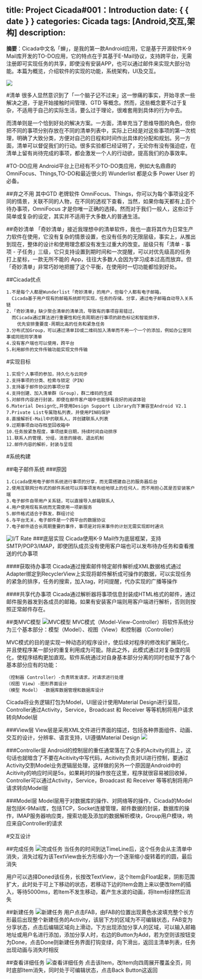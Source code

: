 title: Project Cicada#001：Introduction
date: { { date } }
categories: Cicada
tags: [Android,交互,架构]
description:
---
**摘要**：Cicada中文名「蝉」，是我的第一款Android应用，它是基于开源软件K-9 Mail库开发的TO-DO应用，它的特点在于其基于E-Mail协议，支持跨平台，无需注册即可实现任务的共享，即使没有安装APP，也可以通过邮件来实现大部分功能。本篇为概览，介绍软件的实现的功能，系统架构，UI及交互。
<!--more-->
![](http://7nar5o.com1.z0.glb.clouddn.com/Cidaca.PNG)

#清单
很多人显然意识到了「一个脑子记不过来」这一惨痛的事实，开始寻求一些解决之道，于是开始接触时间管理、GTD 等概念。然而，这些概念要不过于复杂，不适用于自己的实际生活，要么过于理论，很难套用到具体的行为中去。

而清单则是一个恰到好处的解决方案。一方面，清单充当了思维导图的角色，但你把不同的事项分别存放在不同的清单列表中，实际上已经是对这些事项的第一次梳理，明确了大致分类，方便对自己的日程和时间作出具体的分配和规划。另一方面，清单可以督促我们的行动。很多实验都已经证明了，无论你有没有强迫症，在清单上留有尚待完成的事项，都会激发一个人的行动欲，提高我们的办事效率。

#TO-DO应用
Android平台上已经有不少TO-DO类应用，例如大名鼎鼎的 OmniFocus、Things,TO-DO和最近很火的 Wunderlist 都是众多 Power User 的必备。

##弃之不用
其中GTD 老牌软件 OmniFocus、Things，你可以为每个事项设定不同的情景，关联不同的人物，在不同的透视下查看，当然，如果你每天都有上百个待办事项，OmniFocus 才是你唯一正确的选择。然而对于我们一般人，这些过于简单或复杂的设定，其实并不适用于大多数人的普通生活。

##奇妙清单
「奇妙清单」接近我理想中的清单软件，我也一直将其作为日常生产力软件在使用，它没有复杂的情景设置，也没有任务的无限层级，事实上，从推出到现在，整体的设计和使用理念都没有发生过重大的改变。层级只有「清单 - 事项 - 子任务」三级，它只支持设置到期时间和一次提醒，可以对优先级高的任务打上星标，一款无所不能的 App，往往大多数人会因为学习成本过高而放弃。但「奇妙清单」非常巧妙地把握了这个平衡，在使用时一切功能都恰到好处。

##Cicada优点

	1.不是每个人都是Wunderlist「奇妙清单」的用户，但每个人都有电子邮箱，
	  Cicada基于用户现有的邮箱系统即可实现，任务的存储，分享，通过电子邮箱自动导入关系链
	2.「奇妙清单」缺少聚合清单的清单流，导致有的事项容易错过，
	  而Cicada通过算法进行重要性和任务周期进行事项的颜色标记和智能排序，
	    优先安排重要度-周期比高的任务和紧急任务
	3.分布式加Group，可以通过清单ID或二维码加入清单而不用一个一个的添加，例如办公室同事或同班同学清单
	4.没有客户端也可以使用，跨平台
	5.利用邮件的文件传输功能实现文件传输

#实现目标

	1.实现个人事项的参加，持久化与云同步
	2.支持事项的分类、检索与锁定（PIN）
	3.支持基于邮件协议的事项分享
	4.支持创建、加入清单群（Group），群二维码的生成
	5.对邮件内容进行封装，即使在邮件客户端中也能够有良好的阅读体验
	6.Material Design化,并使用Design Support Library向下兼容至Android V2.1
	7.Private List专属隐私列表，并使用PIN码保护
	8.直接解析E-Mail中的联系人，并创建联系人列表
	9.过期事项自动存档至回收箱中
	10.任务按紧急程度，事项结束日期，持续时间自动排序
	11.联系人的管理、分组，消息的接收、退出机制
	12.邮件内容的解析，封装与呈现

#系统构建

##电子邮件系统
###原因

	1.Cicada使用电子邮件系统进行事项的分享，而无需搭建自己的服务器后台
	2.使用互联网分布式的邮件系统可以将事项发布给地球上的任何人，而不用担心其是否安装客户端
	3.电子邮件自带用户关系链，可以直接导入邮箱联系人
	4.用户使用现有系统而无需使用一项新服务
	5.邮件格式适合于群发，群组讨论
	6.与平台无关，电子邮件是一个跨平台的数据协议
	7.电子邮件适合长周期重要的事件，事项是对将来事件的计划无需实现即时通讯

![I/T Rate](http://7nar5o.com1.z0.glb.clouddn.com/Table.PNG)
###底层实现
Cicada使用K-9 Mail作为底层框架，支持SMTP/POP3/IMAP，即使团队成员没有使用客户端也可以发布待办任务和查看推送的代办事项

####获取待办事项
Cicada通过搜索邮件特定邮件解析成XML数据格式通过Adapter绑定到RecyclerView上实现将邮件解析成可操作的数据，可以实现任务的紧急的排序，任务的搜索，加入tag，时间提醒，代办实现的广播等操作

####共享代办事项
Cicada通过解析器将事项信息封装成HTML格式的邮件，通过邮件服务器发到各成员的邮箱，如果有安装客户端则用客户端进行解析，否则则按照正常邮件存在。

##类MVC模型
![MVC模型](http://7nar5o.com1.z0.glb.clouddn.com/业务逻辑.PNG)
MVC模式（Model-View-Controller）将软件系统分为三个基本部分：模型（Model）、视图（View）和控制器（Controller）

MVC模式的目的是实现一种动态的程序设计，使后续对程序的修改和扩展简化，并且使程序某一部分的重复利用成为可能。除此之外，此模式通过对复杂度的简化，使程序结构更加直观。软件系统通过对自身基本部分分离的同时也赋予了各个基本部分应有的功能：

	（控制器 Controller）-负责转发请求，对请求进行处理
	（视图 View）-图形界面设计
	（模型 Model） -数据库数据管理和数据库设计

Cicada将业务逻辑打包为Model，UI层设计使用Material Design进行呈现，Controller通过Activity，Service，Broadcast 和 Receiver 等等机制将用户请求转向Model层

###View层
View层是采用XML文件进行界面的描述，包括各种界面组件、动画、交互的设计，分辨率、语言支持，UI遵循Material Design
![](http://7nar5o.com1.z0.glb.clouddn.com/cicada002.png)

###Controller层
Android的控制层的重任通常落在了众多的Acitvity的肩上，这句话也就暗含了不要在Acitivity中写代码，Acitivity负责对UI进行控制，要通过Activity交割Model业务逻辑层处理，这样做的另外一个原因是Android中的Acitivity的响应时间是5s，如果耗时的操作放在这里，程序就很容易被回收掉，Controller可以通过Activity，Service，Broadcast 和 Receiver 等等机制将用户请求转向Model层

###Model层
Model层用于对数据库的操作、对网络等的操作，Cicada的Model层包括K-9Mail库，包括TCP，Socket连接管理，邮件数据的封装，数据库的操作，IMAP服务器响应类，搜索功能及添加的数据解析模块，Group用户模块，响应来自Controller的请求

#交互设计

##完成任务
![完成任务](http://7nar5o.com1.z0.glb.clouddn.com/done.PNG)
当任务的时间到达TimeLine后，这个任务会从主清单中消失，消失过程为该TextView由长方形缩小为一个逐渐缩小旋转着的的圆，最后消失

用户可以选择Doned该任务，长按改TextView，这个Item会Float起来，阴影范围扩大，此时处于可上下移动的状态，若移动下边的Item会跑上来以便改Item的插入，等待5000ms，若Item不发生移动，着产生水波的动画，将Item标绿然后消失

##新建任务
![新建任务](http://7nar5o.com1.z0.glb.clouddn.com/new.PNG)
用户点击FAB，由FAB的位置出现黄色水波填充整个长方形最后出现整个新建任务的Activity，该层下方的区域为不可编辑状态，FAB变为分享状态，点击后编辑区域向上滑动，下方出现添加分享人的区域，可以输入邮箱地址或用户名进行添加，添加分享人时，右边的Button为Add，若为空则该按钮变为Done，点击Done则新建任务界面打钩变绿，向下滑出，返回主清单列表，任务出现动画与消失时相反

##查看详细任务
![查看详细任务](http://7nar5o.com1.z0.glb.clouddn.com/scale.PNG)
点击该Item，改Item向四周展开覆盖全页，同时底部Item消失，同时处于可编辑状态，点击Back Button这返回